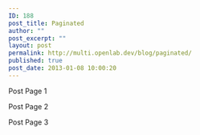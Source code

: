 ```yaml
---
ID: 188
post_title: Paginated
author: ""
post_excerpt: ""
layout: post
permalink: http://multi.openlab.dev/blog/paginated/
published: true
post_date: 2013-01-08 10:00:20
---
```

Post Page 1

<!--nextpage-->

Post Page 2

<!--nextpage-->

Post Page 3